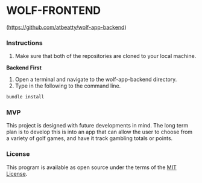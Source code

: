 # WOLF-FRONTEND
 

(https://github.com/atbeatty/wolf-app-backend)

### Instructions
1. Make sure that both of the repositories are cloned to your local machine.

**Backend First**
1. Open a terminal and navigate to the wolf-app-backend directory.
1. Type in the following to the command line.

```bash
bundle install
```


### MVP
This project is designed with future developments in mind. The long term plan is to develop this is into an app that can allow the user to choose from a variety of golf games, and have it track gambling totals or points. 

### License

This program is available as open source under the terms of the [MIT License](https://opensource.org/licenses/MIT).